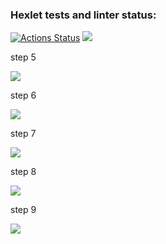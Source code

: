 ### Hexlet tests and linter status:
[![Actions Status](https://github.com/danlo12/python-project-49/workflows/hexlet-check/badge.svg)](https://github.com/danlo12/python-project-49/actions)
<a href="https://codeclimate.com/github/danlo12/python-project-49/maintainability"><img src="https://api.codeclimate.com/v1/badges/976672c09d5d93cda900/maintainability" /></a>

step 5

<a href="https://asciinema.org/a/uRoFRgp33wfvwXSgt7sXHNf9F" target="_blank"><img src="https://asciinema.org/a/uRoFRgp33wfvwXSgt7sXHNf9F.svg" /></a>

step 6

<a href="https://asciinema.org/a/clMAsl1e55DAgGJ2zTqu2nfD1" target="_blank"><img src="https://asciinema.org/a/clMAsl1e55DAgGJ2zTqu2nfD1.svg" /></a>

step 7

<a href="https://asciinema.org/a/9AbyzIw27XMxqE5Wv7cbzeczL" target="_blank"><img src="https://asciinema.org/a/9AbyzIw27XMxqE5Wv7cbzeczL.svg" /></a>

step 8

<a href="https://asciinema.org/a/zog4Vzzz22Q3WZXc8dyqvgYb5" target="_blank"><img src="https://asciinema.org/a/zog4Vzzz22Q3WZXc8dyqvgYb5.svg" /></a>

step 9

<a href="https://asciinema.org/a/rRwaJMIm4qjaaNG7kFimcGMQR" target="_blank"><img src="https://asciinema.org/a/rRwaJMIm4qjaaNG7kFimcGMQR.svg" /></a>
